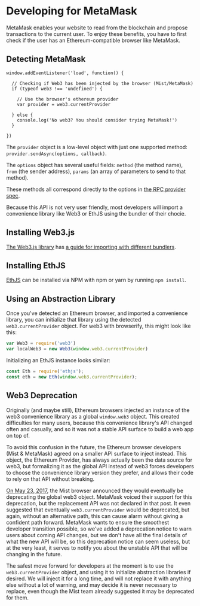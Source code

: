 # Developing for MetaMask

MetaMask enables your website to read from the blockchain and propose transactions to the current user. To enjoy these benefits, you have to first check if the user has an Ethereum-compatible browser like MetaMask.

## Detecting MetaMask

```
window.addEventListener('load', function() {

  // Checking if Web3 has been injected by the browser (Mist/MetaMask)
  if (typeof web3 !== 'undefined') {

    // Use the browser's ethereum provider
    var provider = web3.currentProvider

  } else {
    console.log('No web3? You should consider trying MetaMask!')
  }

})
```

The `provider` object is a low-level object with just one supported method: `provider.sendAsync(options, callback)`.

The `options` object has several useful fields: `method` (the method name), `from` (the sender address), `params` (an array of parameters to send to that method).

These methods all correspond directly to the options in [the RPC provider spec](https://github.com/ethereum/wiki/wiki/JSON-RPC).

Because this API is not very user friendly, most developers will import a convenience library like Web3 or EthJS using the bundler of their chocie.

## Installing Web3.js

[The Web3.js library](https://github.com/ethereum/web3.js/) has [a guide for importing with different bundlers](https://github.com/ethereum/wiki/wiki/JavaScript-API#adding-web3).

## Installing EthJS

[EthJS](https://github.com/ethjs/ethjs) can be installed via NPM with npm or yarn by running `npm install`.

## Using an Abstraction Library

Once you've detected an Ethereum browser, and imported a convenience library, you can initialize that library using the detected `web3.currentProvider` object. For web3 with browserify, this might look like this:

```javascript
var Web3 = require('web3')
var localWeb3 = new Web3(window.web3.currentProvider)
```

Initializing an EthJS instance looks similar:
```javascript
const Eth = require('ethjs');
const eth = new Eth(window.web3.currentProvider);
```
## Web3 Deprecation
Originally (and maybe still), Ethereum browsers injected an instance of the web3 convenience library as a global `window.web3` object.  This created difficulties for many users, because this convenience library's API changed often and casually, and so it was not a stable API surface to build a web app on top of.

To avoid this confusion in the future, the Ethereum browser developers (Mist & MetaMask) agreed on a smaller API surface to inject instead. This object, the Ethereum Provider, has always actually been the data source for web3, but formalizing it as the global API instead of web3 forces developers to choose the convenience library version they prefer, and allows their code to rely on that API without breaking.

[On May 23, 2017](https://github.com/ethereum/mist/releases/tag/v0.8.10), the Mist browser announced they would eventually be deprecating the global web3 object. MetaMask voiced their support for this deprecation, but the replacement API was not declared in that post. It even suggested that eventually `web3.currentProvider` would be deprecated, but again, without an alternative path, this can cause alarm without giving a confident path forward.
MetaMask wants to ensure the smoothest developer transition possible, so we've added a deprecation notice to warn users about coming API changes, but we don't have all the final details of what the new API will be, so this deprecation notice can seem useless, but at the very least, it serves to notify you about the unstable API that will be changing in the future.

The safest move forward for developers at the moment is to use the `web3.currentProvider` object, and using it to initialize abstraction libraries if desired. We will inject it for a long time, and will not replace it with anything else without a lot of warning, and may decide it is never necessary to replace, even though the Mist team already suggested it may be deprecated for them.
